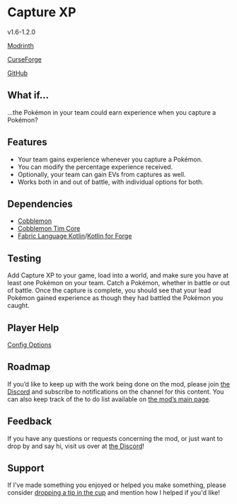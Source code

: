 # Capture XP

v1.6-1.2.0

[Modrinth](https://modrinth.com/mod/cobblemon-capture-xp)

[CurseForge](https://www.curseforge.com/minecraft/mc-mods/cobblemon-capture-xp)

[GitHub](https://github.com/timinc-cobble/cobblemon-capture-xp)

## What if…

…the Pokémon in your team could earn experience when you capture a Pokémon?

## Features

- Your team gains experience whenever you capture a Pokémon.
- You can modify the percentage experience received.
- Optionally, your team can gain EVs from captures as well.
- Works both in and out of battle, with individual options for both.

## Dependencies

- [Cobblemon](https://www.notion.so/Cobblemon-22157e0d4afd80a49896c70a775a3c7f?pvs=21)
- [Cobblemon Tim Core](https://www.notion.so/Tim-Core-22057e0d4afd809b9c02e78f26805376?pvs=21)
- [Fabric Language Kotlin](https://www.notion.so/Fabric-Language-Kotlin-22157e0d4afd80b69919e8540208081b?pvs=21)/[Kotlin for Forge](https://www.notion.so/Kotlin-For-Forge-22157e0d4afd80799f2dd0a63e8ecdbb?pvs=21)

## Testing

Add Capture XP to your game, load into a world, and make sure you have at least one Pokémon on your team. Catch a Pokémon, whether in battle or out of battle. Once the capture is complete, you should see that your lead Pokémon gained experience as though they had battled the Pokémon you caught.

## Player Help

[Config Options](https://www.notion.so/Config-Options-22557e0d4afd810cae43ce25f091d893?pvs=21)

## Roadmap

If you’d like to keep up with the work being done on the mod, please join [the Discord](https://discord.com/invite/WKAR27SdSv) and subscribe to notifications on the channel for this content. You can also keep track of the to do list available on [the mod’s main page](https://www.notion.so/Capture-XP-21c57e0d4afd801988c9f6189d698bca?pvs=21).

## Feedback

If you have any questions or requests concerning the mod, or just want to drop by and say hi, visit us over at [the Discord](https://discord.com/invite/WKAR27SdSv)!

## Support

If I've made something you enjoyed or helped you make something, please consider [dropping a tip in the cup](https://ko-fi.com/timsminecraftmods) and mention how I helped if you'd like!